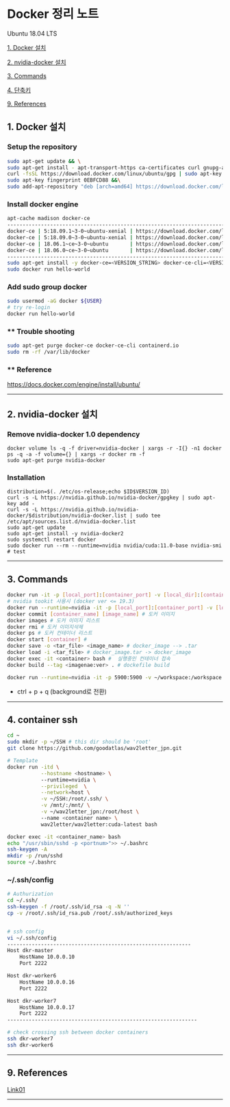 # Docker 정리 노트
  
  Ubuntu 18.04 LTS 

  [1. Docker 설치](#1.-Docker-설치)
  
  [2. nvidia-docker 설치](#1.-nvidia-docker-설치)

  [3. Commands](#2.-Commands)
  
  [4. 단축키](#3.-단축키)

  [9. References](#9.-References)

## 1. Docker 설치 <a name="1.-Docker-설치"></a>
  ### Setup the repository
  ```bash
  sudo apt-get update && \
  sudo apt-get install - apt-transport-https ca-certificates curl gnupg-agent software-properties-common && \
  curl -fsSL https://download.docker.com/linux/ubuntu/gpg | sudo apt-key add - &&\
  sudo apt-key fingerprint 0EBFCD88 &&\
  sudo add-apt-repository "deb [arch=amd64] https://download.docker.com/linux/ubuntu $(lsb_release -cs) stable"
  ```
  ### Install docker engine
  ```bash
  apt-cache madison docker-ce
  -----------------------------------------------------------------------------------------------------------------
  docker-ce | 5:18.09.1~3-0~ubuntu-xenial | https://download.docker.com/linux/ubuntu  xenial/stable amd64 Packages
  docker-ce | 5:18.09.0~3-0~ubuntu-xenial | https://download.docker.com/linux/ubuntu  xenial/stable amd64 Packages
  docker-ce | 18.06.1~ce~3-0~ubuntu       | https://download.docker.com/linux/ubuntu  xenial/stable amd64 Packages
  docker-ce | 18.06.0~ce~3-0~ubuntu       | https://download.docker.com/linux/ubuntu  xenial/stable amd64 Packages
  -----------------------------------------------------------------------------------------------------------------
  sudo apt-get install -y docker-ce=<VERSION_STRING> docker-ce-cli=<VERSION_STRING> containerd.io
  sudo docker run hello-world
  ```
  
  ### Add sudo group docker
  ```bash
  sudo usermod -aG docker ${USER}
  # try re-login
  docker run hello-world
  ```
  
  ### ** Trouble shooting
  ```bash
  sudo apt-get purge docker-ce docker-ce-cli containerd.io
  sudo rm -rf /var/lib/docker
  ```
  
  
  ### ** Reference
  https://docs.docker.com/engine/install/ubuntu/
  
  
  
---

## 2. nvidia-docker 설치 <a name="2.-nvidia-docker-설치"></a>
  ### Remove nvidia-docker 1.0 dependency
  ```
  docker volume ls -q -f driver=nvidia-docker | xargs -r -I{} -n1 docker ps -q -a -f volume={} | xargs -r docker rm -f
  sudo apt-get purge nvidia-docker
  ```
  
  ### Installation
  ```
  distribution=$(. /etc/os-release;echo $ID$VERSION_ID)
  curl -s -L https://nvidia.github.io/nvidia-docker/gpgkey | sudo apt-key add -
  curl -s -L https://nvidia.github.io/nvidia-docker/$distribution/nvidia-docker.list | sudo tee /etc/apt/sources.list.d/nvidia-docker.list
  sudo apt-get update
  sudo apt-get install -y nvidia-docker2
  sudo systemctl restart docker
  sudo docker run --rm --runtime=nvidia nvidia/cuda:11.0-base nvidia-smi # test
  ```
  

  

---

## 3. Commands <a name="2.-Commands"></a>

  ```bash
  docker run -it -p [local_port]:[container_port] -v [local_dir]:[container_dir] --name [container_name] [docker_image] # 실행
  # nvidia tookit 사용시 (docker ver <= 19.3) 
  docker run --runtime=nvidia -it -p [local_port]:[container_port] -v [local_dir]:[container_dir] --name [container_name] [docker_image] # 실행
  docker commit [container_name] [image_name] # 도커 이미지 
  docker images # 도커 이미지 리스트
  docker rmi # 도커 이미지삭제
  docker ps # 도커 컨테이너 리스트
  docker start [container] # 
  docker save -o <tar_file> <image_name> # docker_image --> .tar
  docker load -i <tar_file> # docker_image.tar -> docker_image
  docker exec -it <container> bash #  실행중인 컨테이너 접속
  docker build --tag <imagenae:ver> . # dockefile build
  
  docker run --runtime=nvidia -it -p 5900:5900 -v ~/workspace:/workspace --name edges2portrait tom_workspace:base
  ```
  * ctrl + p + q (background로 전환)
---


## 4. container ssh  <a name="3.-단축키"></a>
  ```bash
  cd ~
  sudo mkdir -p ~/SSH # this dir should be 'root'
  git clone https://github.com/goodatlas/wav2letter_jpn.git

  # Template
  docker run -itd \
             --hostname <hostname> \ 
             --runtime=nvidia \
             --privileged  \
             --network=host \
             -v ~/SSH:/root/.ssh/ \
             -v /mnt/:/mnt/ \
             -v ~/wav2letter_jpn:/root/host \ 
             --name <container name> \
             wav2letter/wav2letter:cuda-latest bash

  docker exec -it <container_name> bash
  echo "/usr/sbin/sshd -p <portnum>">> ~/.bashrc
  ssh-keygen -A
  mkdir -p /run/sshd
  source ~/.bashrc
  ```
  
  ### ~/.ssh/config
  ```bash
  # Authurization
  cd ~/.ssh/
  ssh-keygen -f /root/.ssh/id_rsa -q -N ''
  cp -v /root/.ssh/id_rsa.pub /root/.ssh/authorized_keys


  # ssh config
  vi ~/.ssh/config
  ------------------------------------------------------------
  Host dkr-master
      HostName 10.0.0.10
      Port 2222

  Host dkr-worker6
      HostName 10.0.0.16
      Port 2222

  Host dkr-worker7
      HostName 10.0.0.17
      Port 2222
  --------------------------------------------------------------

  # check crossing ssh between docker containers
  ssh dkr-worker7 
  ssh dkr-worker6
  ```

---

## 9. References <a name="9.-References"></a>
  [Link01](https://www.44bits.io/ko/post/almost-perfect-development-environment-with-docker-and-docker-compose#%EA%B0%9C%EB%B0%9C%EC%9A%A9-dockerfile%EC%9D%84-%EB%B3%84%EB%8F%84%EB%A1%9C-%EA%B4%80%EB%A6%AC%ED%95%98%EA%B8%B0)

---





